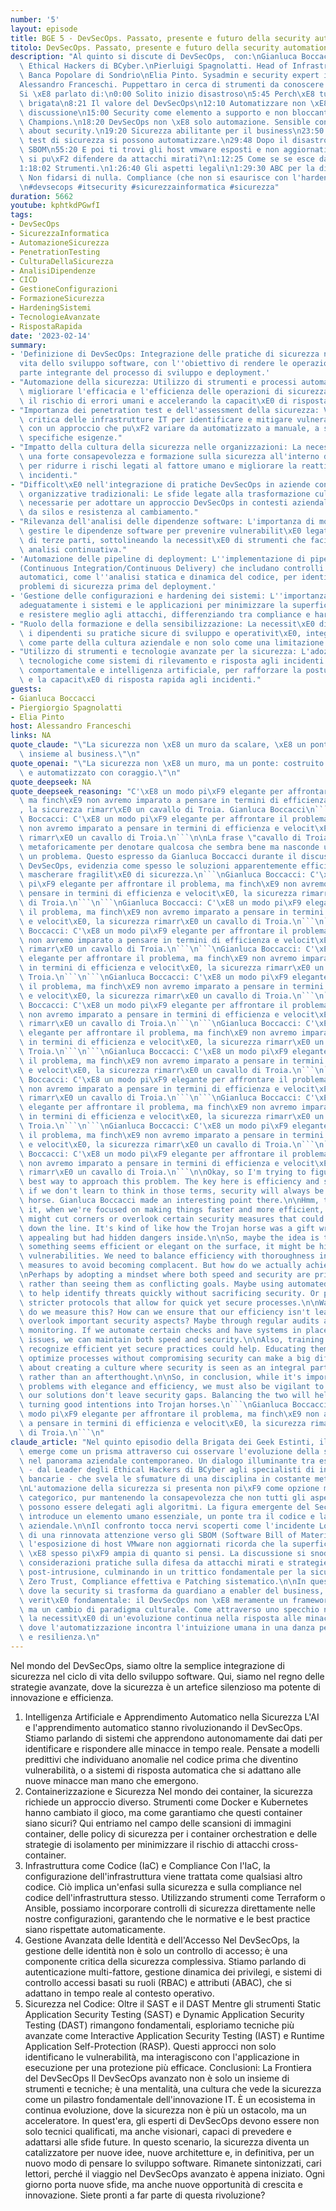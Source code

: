 ```yaml
---
number: '5'
layout: episode
title: BGE 5 - DevSecOps. Passato, presente e futuro della security automation.
titolo: DevSecOps. Passato, presente e futuro della security automation.
description: "Al quinto si discute di DevSecOps,  con:\nGianluca Boccacci, Leader\
  \ Ethical Hackers di BCyber.\nPierluigi Spagnolatti. Head of Infrastructure presso\
  \ Banca Popolare di Sondrio\nElia Pinto. Sysadmin e security expert in Banca d'Italia\n\
  Alessandro Franceschi. Puppettaro in cerca di strumenti da conoscere meglio\n\n\
  Si \xE8 parlato di:\n0:00 Solito inizio disastroso\n5:45 Perch\xE8 tutta questa\
  \ brigata\n8:21 Il valore del DevSecOps\n12:10 Automatizzare non \xE8 pi\xF9 in\
  \ discussione\n15:00 Security come elemento a supporto e non bloccante. Security\
  \ Champions.\n18:20 DevSecOps non \xE8 solo automazione. Sensible conversations\
  \ about security.\n19:20 Sicurezza abilitante per il business\n23:50 Non tutti i\
  \ test di sicurezza si possono automatizzare.\n29:48 Dopo il disastro log4j \xE8\
  \ SBOM\n55:20 E poi ti trovi gli host vmware esposti e non aggiornati\n1:10:00 Ci\
  \ si pu\xF2 difendere da attacchi mirati?\n1:12:25 Come se se esce da una intrusione?\n\
  1:18:02 Strumenti.\n1:26:40 Gli aspetti legali\n1:29:30 ABC per la difesa aziendale:\
  \ Non fidarsi di nulla. Compliance (che non si esaurisce con l'hardening). Patching.\n\
  \n#devsecops #itsecurity #sicurezzainformatica #sicurezza"
duration: 5662
youtube: kphtkdPGwfI
tags:
- DevSecOps
- SicurezzaInformatica
- AutomazioneSicurezza
- PenetrationTesting
- CulturaDellaSicurezza
- AnalisiDipendenze
- CICD
- GestioneConfigurazioni
- FormazioneSicurezza
- HardeningSistemi
- TecnologieAvanzate
- RispostaRapida
date: '2023-02-14'
summary:
- 'Definizione di DevSecOps: Integrazione delle pratiche di sicurezza nel ciclo di
  vita dello sviluppo software, con l''obiettivo di rendere le operazioni di sicurezza
  parte integrante del processo di sviluppo e deployment.'
- "Automazione della sicurezza: Utilizzo di strumenti e processi automatizzati per\
  \ migliorare l'efficacia e l'efficienza delle operazioni di sicurezza, riducendo\
  \ il rischio di errori umani e accelerando la capacit\xE0 di risposta alle minacce."
- "Importanza dei penetration test e dell'assessment della sicurezza: Valutazione\
  \ critica delle infrastrutture IT per identificare e mitigare vulnerabilit\xE0,\
  \ con un approccio che pu\xF2 variare da automatizzato a manuale, a seconda delle\
  \ specifiche esigenze."
- "Impatto della cultura della sicurezza nelle organizzazioni: La necessit\xE0 di\
  \ una forte consapevolezza e formazione sulla sicurezza all'interno delle aziende\
  \ per ridurre i rischi legati al fattore umano e migliorare la reattivit\xE0 agli\
  \ incidenti."
- "Difficolt\xE0 nell'integrazione di pratiche DevSecOps in aziende con strutture\
  \ organizzative tradizionali: Le sfide legate alla trasformazione culturale e operativa\
  \ necessarie per adottare un approccio DevSecOps in contesti aziendali caratterizzati\
  \ da silos e resistenza al cambiamento."
- "Rilevanza dell'analisi delle dipendenze software: L'importanza di monitorare e\
  \ gestire le dipendenze software per prevenire vulnerabilit\xE0 legate a librerie\
  \ di terze parti, sottolineando la necessit\xE0 di strumenti che facilitino questa\
  \ analisi continuativa."
- 'Automazione delle pipeline di deployment: L''implementazione di pipeline CI/CD
  (Continuous Integration/Continuous Delivery) che includano controlli di sicurezza
  automatici, come l''analisi statica e dinamica del codice, per identificare e risolvere
  problemi di sicurezza prima del deployment.'
- 'Gestione delle configurazioni e hardening dei sistemi: L''importanza di configurare
  adeguatamente i sistemi e le applicazioni per minimizzare la superficie di attacco
  e resistere meglio agli attacchi, differenziando tra compliance e hardening effettivo.'
- "Ruolo della formazione e della sensibilizzazione: La necessit\xE0 di educare regolarmente\
  \ i dipendenti su pratiche sicure di sviluppo e operativit\xE0, integrando la sicurezza\
  \ come parte della cultura aziendale e non solo come una limitazione operativa."
- "Utilizzo di strumenti e tecnologie avanzate per la sicurezza: L'adozione di soluzioni\
  \ tecnologiche come sistemi di rilevamento e risposta agli incidenti (EDR), analisi\
  \ comportamentale e intelligenza artificiale, per rafforzare la postura di sicurezza\
  \ e la capacit\xE0 di risposta rapida agli incidenti."
guests:
- Gianluca Boccacci
- Piergiorgio Spagnolatti
- Elia Pinto
host: Alessandro Franceschi
links: NA
quote_claude: "\"La sicurezza non \xE8 un muro da scalare, \xE8 un ponte da attraversare\
  \ insieme al business.\"\n"
quote_openai: "\"La sicurezza non \xE8 un muro, ma un ponte: costruito con consapevolezza\
  \ e automatizzato con coraggio.\"\n"
quote_deepseek: NA
quote_deepseek_reasoning: "C'\xE8 un modo pi\xF9 elegante per affrontare il problema,\
  \ ma finch\xE9 non avremo imparato a pensare in termini di efficienza e velocit\xE0\
  , la sicurezza rimarr\xE0 un cavallo di Troia. Gianluca Boccacci\n```\nGianluca\
  \ Boccacci: C'\xE8 un modo pi\xF9 elegante per affrontare il problema, ma finch\xE9\
  \ non avremo imparato a pensare in termini di efficienza e velocit\xE0, la sicurezza\
  \ rimarr\xE0 un cavallo di Troia.\n```\n\nLa frase \"cavallo di Troia\" \xE8 usata\
  \ metaforicamente per denotare qualcosa che sembra bene ma nasconde un rischio o\
  \ un problema. Questo espresso da Gianluca Boccacci durante il discussione sulle\
  \ DevSecOps, evidenzia come spesso le soluzioni apparentemente efficienti possano\
  \ mascherare fragilit\xE0 di sicurezza.\n```\nGianluca Boccacci: C'\xE8 un modo\
  \ pi\xF9 elegante per affrontare il problema, ma finch\xE9 non avremo imparato a\
  \ pensare in termini di efficienza e velocit\xE0, la sicurezza rimarr\xE0 un cavallo\
  \ di Troia.\n```\n```\nGianluca Boccacci: C'\xE8 un modo pi\xF9 elegante per affrontare\
  \ il problema, ma finch\xE9 non avremo imparato a pensare in termini di efficienza\
  \ e velocit\xE0, la sicurezza rimarr\xE0 un cavallo di Troia.\n```\n```\nGianluca\
  \ Boccacci: C'\xE8 un modo pi\xF9 elegante per affrontare il problema, ma finch\xE9\
  \ non avremo imparato a pensare in termini di efficienza e velocit\xE0, la sicurezza\
  \ rimarr\xE0 un cavallo di Troia.\n```\n```\nGianluca Boccacci: C'\xE8 un modo pi\xF9\
  \ elegante per affrontare il problema, ma finch\xE9 non avremo imparato a pensare\
  \ in termini di efficienza e velocit\xE0, la sicurezza rimarr\xE0 un cavallo di\
  \ Troia.\n```\n```\nGianluca Boccacci: C'\xE8 un modo pi\xF9 elegante per affrontare\
  \ il problema, ma finch\xE9 non avremo imparato a pensare in termini di efficienza\
  \ e velocit\xE0, la sicurezza rimarr\xE0 un cavallo di Troia.\n```\n```\nGianluca\
  \ Boccacci: C'\xE8 un modo pi\xF9 elegante per affrontare il problema, ma finch\xE9\
  \ non avremo imparato a pensare in termini di efficienza e velocit\xE0, la sicurezza\
  \ rimarr\xE0 un cavallo di Troia.\n```\n```\nGianluca Boccacci: C'\xE8 un modo pi\xF9\
  \ elegante per affrontare il problema, ma finch\xE9 non avremo imparato a pensare\
  \ in termini di efficienza e velocit\xE0, la sicurezza rimarr\xE0 un cavallo di\
  \ Troia.\n```\n```\nGianluca Boccacci: C'\xE8 un modo pi\xF9 elegante per affrontare\
  \ il problema, ma finch\xE9 non avremo imparato a pensare in termini di efficienza\
  \ e velocit\xE0, la sicurezza rimarr\xE0 un cavallo di Troia.\n```\n```\nGianluca\
  \ Boccacci: C'\xE8 un modo pi\xF9 elegante per affrontare il problema, ma finch\xE9\
  \ non avremo imparato a pensare in termini di efficienza e velocit\xE0, la sicurezza\
  \ rimarr\xE0 un cavallo di Troia.\n```\n```\nGianluca Boccacci: C'\xE8 un modo pi\xF9\
  \ elegante per affrontare il problema, ma finch\xE9 non avremo imparato a pensare\
  \ in termini di efficienza e velocit\xE0, la sicurezza rimarr\xE0 un cavallo di\
  \ Troia.\n```\n```\nGianluca Boccacci: C'\xE8 un modo pi\xF9 elegante per affrontare\
  \ il problema, ma finch\xE9 non avremo imparato a pensare in termini di efficienza\
  \ e velocit\xE0, la sicurezza rimarr\xE0 un cavallo di Troia.\n```\n```\nGianluca\
  \ Boccacci: C'\xE8 un modo pi\xF9 elegante per affrontare il problema, ma finch\xE9\
  \ non avremo imparato a pensare in termini di efficienza e velocit\xE0, la sicurezza\
  \ rimarr\xE0 un cavallo di Troia.\n```\n\nOkay, so I'm trying to figure out the\
  \ best way to approach this problem. The key here is efficiency and speed because\
  \ if we don't learn to think in those terms, security will always be like a Trojan\
  \ horse. Gianluca Boccacci made an interesting point there.\n\nHmm, thinking about\
  \ it, when we're focused on making things faster and more efficient, sometimes we\
  \ might cut corners or overlook certain security measures that could prevent issues\
  \ down the line. It's kind of like how the Trojan horse was a gift wrapped in something\
  \ appealing but had hidden dangers inside.\n\nSo, maybe the idea is that even if\
  \ something seems efficient or elegant on the surface, it might be hiding potential\
  \ vulnerabilities. We need to balance efficiency with thoroughness in our security\
  \ measures to avoid becoming complacent. But how do we actually achieve that balance?\n\
  \nPerhaps by adopting a mindset where both speed and security are prioritized together,\
  \ rather than seeing them as conflicting goals. Maybe using automated tools or AI\
  \ to help identify threats quickly without sacrificing security. Or perhaps implementing\
  \ stricter protocols that allow for quick yet secure processes.\n\nWait, but how\
  \ do we measure this? How can we ensure that our efficiency isn't leading us to\
  \ overlook important security aspects? Maybe through regular audits and continuous\
  \ monitoring. If we automate certain checks and have systems in place to flag potential\
  \ issues, we can maintain both speed and security.\n\nAlso, training the team to\
  \ recognize efficient yet secure practices could help. Educating them on how to\
  \ optimize processes without compromising security can make a big difference. It's\
  \ about creating a culture where security is seen as an integral part of efficiency\
  \ rather than an afterthought.\n\nSo, in conclusion, while it's important to approach\
  \ problems with elegance and efficiency, we must also be vigilant to ensure that\
  \ our solutions don't leave security gaps. Balancing the two will help us avoid\
  \ turning good intentions into Trojan horses.\n```\nGianluca Boccacci: C'\xE8 un\
  \ modo pi\xF9 elegante per affrontare il problema, ma finch\xE9 non avremo imparato\
  \ a pensare in termini di efficienza e velocit\xE0, la sicurezza rimarr\xE0 un cavallo\
  \ di Troia.\n```\n"
claude_article: "Nel quinto episodio della Brigata dei Geek Estinti, il tema del DevSecOps\
  \ emerge come un prisma attraverso cui osservare l'evoluzione della sicurezza informatica\
  \ nel panorama aziendale contemporaneo. Un dialogo illuminante tra esperti del settore\
  \ - dal Leader degli Ethical Hackers di BCyber agli specialisti di infrastrutture\
  \ bancarie - che svela le sfumature di una disciplina in costante metamorfosi.\n\
  \nL'automazione della sicurezza si presenta non pi\xF9 come opzione ma come imperativo\
  \ categorico, pur mantenendo la consapevolezza che non tutti gli aspetti della cybersecurity\
  \ possono essere delegati agli algoritmi. La figura emergente del Security Champion\
  \ introduce un elemento umano essenziale, un ponte tra il codice e la consciousness\
  \ aziendale.\n\nIl confronto tocca nervi scoperti come l'incidente Log4j, catalizzatore\
  \ di una rinnovata attenzione verso gli SBOM (Software Bill of Materials), mentre\
  \ l'esposizione di host VMware non aggiornati ricorda che la superficie d'attacco\
  \ \xE8 spesso pi\xF9 ampia di quanto si pensi. La discussione si snoda attraverso\
  \ considerazioni pratiche sulla difesa da attacchi mirati e strategie di recovery\
  \ post-intrusione, culminando in un trittico fondamentale per la sicurezza aziendale:\
  \ Zero Trust, Compliance effettiva e Patching sistematico.\n\nIn questo scenario,\
  \ dove la security si trasforma da guardiano a enabler del business, emerge una\
  \ verit\xE0 fondamentale: il DevSecOps non \xE8 meramente un framework tecnologico,\
  \ ma un cambio di paradigma culturale. Come attraverso uno specchio nero, riflette\
  \ la necessit\xE0 di un'evoluzione continua nella risposta alle minacce digitali,\
  \ dove l'automatizzazione incontra l'intuizione umana in una danza perpetua di adattamento\
  \ e resilienza.\n"
---
```

Nel mondo del DevSecOps, siamo oltre la semplice integrazione di sicurezza nel ciclo di vita dello sviluppo software. Qui, siamo nel regno delle strategie avanzate, dove la sicurezza è un artefice silenzioso ma potente di innovazione e efficienza.
1. Intelligenza Artificiale e Apprendimento Automatico nella Sicurezza L'AI e l'apprendimento automatico stanno rivoluzionando il DevSecOps. Stiamo parlando di sistemi che apprendono autonomamente dai dati per identificare e rispondere alle minacce in tempo reale. Pensate a modelli predittivi che individuano anomalie nel codice prima che diventino vulnerabilità, o a sistemi di risposta automatica che si adattano alle nuove minacce man mano che emergono.
2. Containerizzazione e Sicurezza Nel mondo dei container, la sicurezza richiede un approccio diverso. Strumenti come Docker e Kubernetes hanno cambiato il gioco, ma come garantiamo che questi container siano sicuri? Qui entriamo nel campo delle scansioni di immagini container, delle policy di sicurezza per i container orchestration e delle strategie di isolamento per minimizzare il rischio di attacchi cross-container.
3. Infrastruttura come Codice (IaC) e Compliance Con l'IaC, la configurazione dell'infrastruttura viene trattata come qualsiasi altro codice. Ciò implica un'enfasi sulla sicurezza e sulla compliance nel codice dell'infrastruttura stesso. Utilizzando strumenti come Terraform o Ansible, possiamo incorporare controlli di sicurezza direttamente nelle nostre configurazioni, garantendo che le normative e le best practice siano rispettate automaticamente.
4. Gestione Avanzata delle Identità e dell'Accesso Nel DevSecOps, la gestione delle identità non è solo un controllo di accesso; è una componente critica della sicurezza complessiva. Stiamo parlando di autenticazione multi-fattore, gestione dinamica dei privilegi, e sistemi di controllo accessi basati su ruoli (RBAC) e attributi (ABAC), che si adattano in tempo reale al contesto operativo.
5. Sicurezza nel Codice: Oltre il SAST e il DAST Mentre gli strumenti Static Application Security Testing (SAST) e Dynamic Application Security Testing (DAST) rimangono fondamentali, esploriamo tecniche più avanzate come Interactive Application Security Testing (IAST) e Runtime Application Self-Protection (RASP). Questi approcci non solo identificano le vulnerabilità, ma interagiscono con l'applicazione in esecuzione per una protezione più efficace.
Conclusioni: La Frontiera del DevSecOps Il DevSecOps avanzato non è solo un insieme di strumenti e tecniche; è una mentalità, una cultura che vede la sicurezza come un pilastro fondamentale dell'innovazione IT. È un ecosistema in continua evoluzione, dove la sicurezza non è più un ostacolo, ma un acceleratore.
In quest'era, gli esperti di DevSecOps devono essere non solo tecnici qualificati, ma anche visionari, capaci di prevedere e adattarsi alle sfide future. In questo scenario, la sicurezza diventa un catalizzatore per nuove idee, nuove architetture e, in definitiva, per un nuovo modo di pensare lo sviluppo software.
Rimanete sintonizzati, cari lettori, perché il viaggio nel DevSecOps avanzato è appena iniziato. Ogni giorno porta nuove sfide, ma anche nuove opportunità di crescita e innovazione. Siete pronti a far parte di questa rivoluzione?
